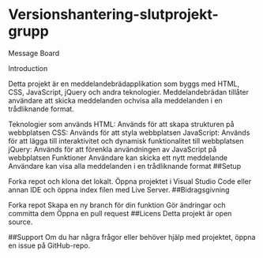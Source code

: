 # Versionshantering-slutprojekt-grupp

Message Board

Introduction

Detta projekt är en meddelandebrädapplikation som byggs med HTML, CSS, JavaScript, jQuery och andra teknologier. Meddelandebrädan tillåter användare att skicka meddelanden ochvisa alla meddelanden i en trådliknande format.

Teknologier som används
HTML: Används för att skapa strukturen på webbplatsen
CSS: Används för att styla webbplatsen
JavaScript: Används för att lägga till interaktivitet och dynamisk funktionalitet till webbplatsen
jQuery: Används för att förenkla användningen av JavaScript på webbplatsen
Funktioner
Användare kan skicka ett nytt meddelande
Användare kan visa alla meddelanden i en trådliknande format
##Setup

Forka repot och klona det lokalt.
Öppna projektet i Visual Studio Code eller annan IDE och öppna index filen med Live Server.
##Bidragsgivning

Forka repot
Skapa en ny branch för din funktion
Gör ändringar och committa dem
Öppna en pull request
##Licens Detta projekt är open source.

##Support Om du har några frågor eller behöver hjälp med projektet, öppna en issue på GitHub-repo.
